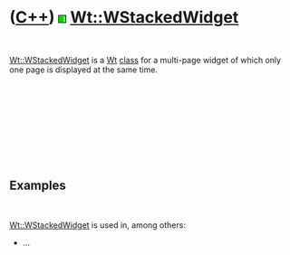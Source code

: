 
 

 

 

 

 

([C++](Cpp.md)) ![Wt](PicWt.png) [Wt::WStackedWidget](CppWStackedWidget.md)
=============================================================================

 

[Wt::WStackedWidget](CppWStackedWidget.md) is a [Wt](CppWt.md)
[class](CppClass.md) for a multi-page widget of which only one page is
displayed at the same time.

 

 

 

 

 

Examples
--------

 

[Wt::WStackedWidget](CppWStackedWidget.md) is used in, among others:

-   ...

 

 

 

 

 

 

